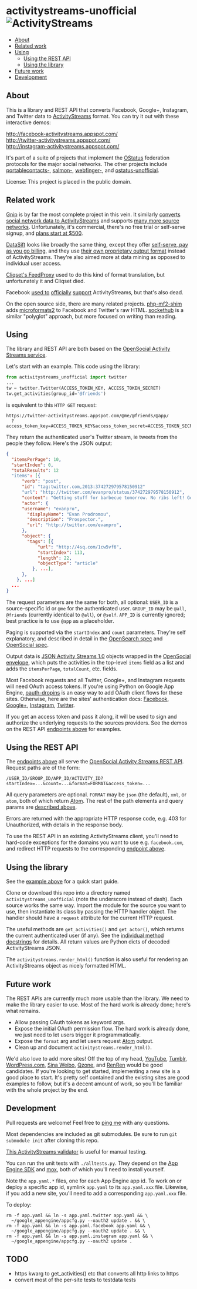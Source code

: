activitystreams-unofficial ![ActivityStreams](https://raw.github.com/snarfed/activitystreams-unofficial/master/static/logo_small.png)
===

  * [About](#about)
  * [Related work](#related-work)
  * [Using](#using)
    * [Using the REST API](#using-the-REST-API)
    * [Using the library](#using-the-library)
  * [Future work](#future-work)
  * [Development](#development)


About
---

This is a library and REST API that converts Facebook, Google+, Instagram, and Twitter data to [ActivityStreams](http://activitystrea.ms/) format. You can try it out with these interactive demos:

http://facebook-activitystreams.appspot.com/  
http://twitter-activitystreams.appspot.com/  
http://instagram-activitystreams.appspot.com/

It's part of a suite of projects that implement the [OStatus](http://ostatus.org/) federation protocols for the major social networks. The other projects include [portablecontacts-](https://github.com/snarfed/portablecontacts-unofficial), [salmon-](https://github.com/snarfed/salmon-unofficial), [webfinger-](https://github.com/snarfed/webfinger-unofficial), and [ostatus-unofficial](https://github.com/snarfed/ostatus-unofficial).

License: This project is placed in the public domain.

Related work
--

[Gnip](http://gnip.com/) is by far the most complete project in this vein. It
similarly
[converts social network data to ActivityStreams](http://support.gnip.com/documentation/activity_streams_intro.html)
and supports [many more source networks](http://gnip.com/sources/).
Unfortunately, it's commercial, there's no free trial or self-serve signup, and
[plans start at $500](http://gnip.com/products/pricing/).

[DataSift](http://datasift.com/) looks like broadly the same thing, except they
offer [self-serve, pay as you go billing](http://dev.datasift.com/docs/billing),
and they use
[their own proprietary output format](http://dev.datasift.com/docs/getting-started/data)
instead of ActivityStreams. They're also aimed more at data mining as opposed to
individual user access.

[Cliqset's FeedProxy](http://www.readwriteweb.com/archives/cliqset_activity_streams_api.php)
used to do this kind of format translation, but unfortunately it and Cliqset
died.

Facebook [used to](https://developers.facebook.com/blog/post/225/)
[officially](https://developers.facebook.com/blog/post/2009/08/05/streamlining-the-open-stream-apis/)
[support](https://groups.google.com/forum/#!topic/activity-streams/-b0LmeUExXY)
ActivityStreams, but that's also dead.

On the open source side, there are many related projects.
[php-mf2-shim](https://github.com/indieweb/php-mf2-shim) adds
[microformats2](http://microformats.org/wiki/microformats2) to Facebook and
Twitter's raw HTML. [sockethub](https://github.com/sockethub/sockethub) is a
similar "polyglot" approach, but more focused on writing than reading.


Using
---

The library and REST API are both based on the [OpenSocial Activity Streams service](http://opensocial-resources.googlecode.com/svn/spec/2.0.1/Social-API-Server.xml#ActivityStreams-Service).

Let's start with an example. This code using the library:

```python
from activitystreams_unofficial import twitter
...
tw = twitter.Twitter(ACCESS_TOKEN_KEY, ACCESS_TOKEN_SECRET)
tw.get_activities(group_id='@friends')
```

is equivalent to this `HTTP GET` request:

```
https://twitter-activitystreams.appspot.com/@me/@friends/@app/
  ?access_token_key=ACCESS_TOKEN_KEY&access_token_secret=ACCESS_TOKEN_SECRET
```

They return the authenticated user's Twitter stream, ie tweets from the people they follow. Here's the JSON output:

```json
{
  "itemsPerPage": 10,
  "startIndex": 0,
  "totalResults": 12
  "items": [{
      "verb": "post",
      "id": "tag:twitter.com,2013:374272979578150912"
      "url": "http://twitter.com/evanpro/status/374272979578150912",
      "content": "Getting stuff for barbecue tomorrow. No ribs left! Got some nice tenderloin though. (@ Metro Plus Famille Lemay) http://t.co/b2PLgiLJwP",
      "actor": {
      "username": "evanpro",
        "displayName": "Evan Prodromou",
        "description": "Prospector.",
        "url": "http://twitter.com/evanpro",
      },
      "object": {
        "tags": [{
            "url": "http://4sq.com/1cw5vf6",
            "startIndex": 113,
            "length": 22,
            "objectType": "article"
          }, ...],
      },
    }, ...]
  ...
}
```

The request parameters are the same for both, all optional: `USER_ID` is a source-specific id or `@me` for the authenticated user. `GROUP_ID` may be `@all`, `@friends` (currently identical to `@all`), or `@self`. `APP_ID` is currently ignored; best practice is to use `@app` as a placeholder.

Paging is supported via the `startIndex` and `count` parameters. They're self explanatory, and described in detail in the [OpenSearch spec](http://www.opensearch.org/Specifications/OpenSearch/1.1#The_.22count.22_parameter) and [OpenSocial spec](http://opensocial-resources.googlecode.com/svn/spec/2.0.1/Social-API-Server.xml#ActivityStreams-Service).

Output data is [JSON Activity Streams 1.0](http://activitystrea.ms/specs/json/1.0/) objects wrapped in the [OpenSocial envelope](http://opensocial-resources.googlecode.com/svn/spec/2.0.1/Social-API-Server.xml#ActivityStreams-Service), which puts the activities in the top-level `items` field as a list and adds the `itemsPerPage`, `totalCount`, etc. fields.

Most Facebook requests and all Twitter, Google+, and Instagram requests will need OAuth access tokens. If you're using Python on Google App Engine, [oauth-dropins](https://github.com/snarfed/oauth-dropins) is an easy way to add OAuth client flows for these sites. Otherwise, here are the sites' authentication docs: [Facebook](https://developers.facebook.com/docs/facebook-login/access-tokens/), [Google+](https://developers.google.com/+/api/oauth#about), [Instagram](http://instagram.com/developer/authentication/), [Twitter](https://dev.twitter.com/docs/auth/3-legged-authorization).

If you get an access token and pass it along, it will be used to sign and authorize the underlying requests to the sources providers. See the demos on the REST API [endpoints above](#about) for examples.


Using the REST API
---

The [endpoints above](#about) all serve the [OpenSocial Activity Streams REST API](http://opensocial-resources.googlecode.com/svn/spec/2.0.1/Social-API-Server.xml#ActivityStreams-Service). Request paths are of the form:

```
/USER_ID/GROUP_ID/APP_ID/ACTIVITY_ID?startIndex=...&count=...&format=FORMAT&access_token=...
```

All query parameters are optional. `FORMAT` may be `json` (the default), `xml`, or `atom`, both of which return [Atom](http://www.intertwingly.net/wiki/pie/FrontPage). The rest of the path elements and query params are [described above](#using).

Errors are returned with the appropriate HTTP response code, e.g. 403 for Unauthorized, with details in the response body.

To use the REST API in an existing ActivityStreams client, you'll need to hard-code exceptions for the domains you want to use e.g. `facebook.com`, and redirect HTTP requests to the corresponding [endpoint above](#about).


Using the library
---

See the [example above](#using) for a quick start guide.

Clone or download this repo into a directory named `activitystreams_unofficial` (note the underscore instead of dash). Each source works the same way. Import the module for the source you want to use, then instantiate its class by passing the HTTP handler object. The handler should have a `request` attribute for the current HTTP request.

The useful methods are `get_activities()` and `get_actor()`, which returns the current authenticated user (if any). See the [individual method docstrings](https://github.com/snarfed/activitystreams-unofficial/blob/master/source.py) for details. All return values are Python dicts of decoded ActivityStreams JSON.

The `activitystreams.render_html()` function is also useful for rendering an ActivityStreams object as nicely formatted HTML.


Future work
---

The REST APIs are currently much more usable than the library. We need to make the library easier to use. Most of the hard work is already done; here's what remains.

  * Allow passing OAuth tokens as keyword args.
  * Expose the initial OAuth permission flow. The hard work is already done, we just need to let users trigger it programmatically.
  * Expose the `format` arg and let users request [Atom](http://www.intertwingly.net/wiki/pie/FrontPage) output.
  * Clean up and document `activitystreams.render_html()`.

We'd also love to add more sites! Off the top of my head, [YouTube](http://youtu.be/), [Tumblr](http://tumblr.com/), [WordPress.com](http://wordpress.com/), [Sina Weibo](http://en.wikipedia.org/wiki/Sina_Weibo), [Qzone](http://en.wikipedia.org/wiki/Qzone), and [RenRen](http://en.wikipedia.org/wiki/Renren) would be good candidates. If you're looking to get started, implementing a new site is a good place to start. It's pretty self contained and the existing sites are good examples to follow, but it's a decent amount of work, so you'll be familiar with the whole project by the end.


Development
---

Pull requests are welcome! Feel free to [ping me](http://snarfed.org/about) with any questions.

Most dependencies are included as git submodules. Be sure to run `git submodule init` after cloning this repo.

[This ActivityStreams validator](http://activitystreamstester.appspot.com/) is useful for manual testing.

You can run the unit tests with `./alltests.py`. They depend on the [App Engine SDK](https://developers.google.com/appengine/downloads) and [mox](http://code.google.com/p/pymox/), both of which you'll need to install yourself.

Note the `app.yaml.*` files, one for each App Engine app id. To work on or deploy a specific app id, symlink `app.yaml` to its `app.yaml.xxx` file. Likewise, if you add a new site, you'll need to add a corresponding `app.yaml.xxx` file.

To deploy:

```shell
rm -f app.yaml && ln -s app.yaml.twitter app.yaml && \
  ~/google_appengine/appcfg.py --oauth2 update . && \
rm -f app.yaml && ln -s app.yaml.facebook app.yaml && \
  ~/google_appengine/appcfg.py --oauth2 update . && \
rm -f app.yaml && ln -s app.yaml.instagram app.yaml && \
  ~/google_appengine/appcfg.py --oauth2 update .
```


TODO
---
* https kwarg to get_activities() etc that converts all http links to https
* convert most of the per-site tests to testdata tests

